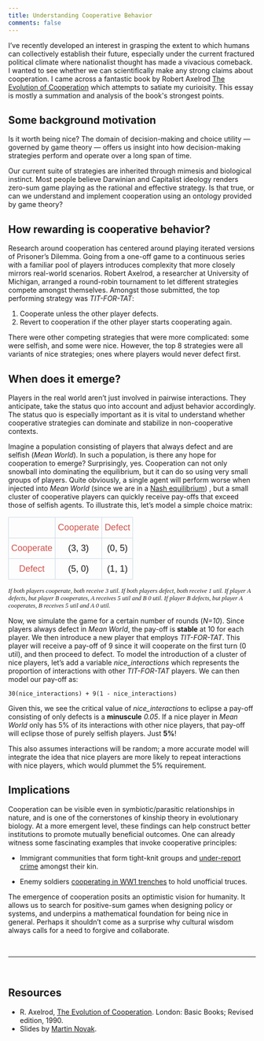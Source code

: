 ```yaml
---
title: Understanding Cooperative Behavior
comments: false
---
```


I’ve recently developed an interest in grasping the extent to which humans can collectively establish their future, especially under the current fractured political climate where nationalist thought has made a vivacious comeback.  I wanted to see whether we can scientifically make any strong claims about cooperation. I came across a fantastic book by Robert Axelrod  [The Evolution of Cooperation](https://www.amazon.com/Evolution-Cooperation-Revised-Robert-Axelrod/dp/0465005640) which attempts to satiate my curioisity. This essay is mostly a summation and analysis of the book's strongest points.

## Some background motivation
Is it worth being nice? The domain of decision-making and choice utility — governed by game theory — offers us insight into how decision-making strategies perform and operate over a long span of time.

Our current suite of strategies are inherited through mimesis and biological instinct. Most people believe Darwinian and Capitalist  ideology renders zero-sum game playing as the rational and effective strategy. Is that true, or can we understand and implement cooperation using an ontology provided by game theory?

## How rewarding is cooperative behavior?
Research around cooperation has centered around playing iterated versions of Prisoner’s Dilemma. Going from a one-off game to a continuous series with a familiar pool of players introduces complexity that more closely mirrors real-world scenarios.  Robert Axelrod, a researcher at University of Michigan, arranged a round-robin tournament to let different strategies compete amongst themselves. Amongst those submitted, the top performing strategy was *TIT-FOR-TAT*:

1. Cooperate unless the other player defects.
2. Revert to cooperation if the other player starts cooperating again.

There were other competing strategies that were more complicated: some were selfish, and some were nice. However, the top 8 strategies were all variants of nice strategies; ones where players would never defect first.

## When does it emerge?
Players in the real world aren’t just involved in pairwise interactions. They anticipate, take the status quo into account and adjust behavior accordingly.  The status quo is especially important as it is vital to understand whether cooperative strategies can dominate and stabilize in non-cooperative contexts.

Imagine a population consisting of players that always defect and are selfish (*Mean World*). In such a population, is there any hope for cooperation to emerge? Surprisingly, yes. Cooperation can not only snowball into dominating the equilibrium, but it can do so using very small groups of players. Quite obviously, a single agent will perform worse when injected into *Mean World* (since we are in a [Nash equilibrium](https://en.wikipedia.org/wiki/Nash_equilibrium)) , but a small cluster of cooperative players can quickly receive pay-offs that exceed those of selfish agents. To illustrate this, let’s model a simple choice matrix:


<style type="text/css">
.tg  {border-collapse:collapse;border-spacing:0;}
.tg td{font-family:Vollkorn, sans-serif;font-size:14px;padding:10px 5px;border-style:solid;border-width:1px;overflow:hidden;word-break:normal;border-color:black;}
.tg th{font-family:Vollkorn, sans-serif;font-size:14px;font-weight:normal;padding:10px 5px;border-style:solid;border-width:1px;overflow:hidden;word-break:normal;border-color:black;}
.tg .tg-f8rh{font-size:18px;font-family:"Palatino Linotype", "Book Antiqua", Palatino, serif !important;;border-color:#cadbe5;text-align:center;vertical-align:top}
.tg .tg-uyo0{font-size:18px;color:#ce534d;border-color:#cadbe5;text-align:center;vertical-align:top}
.tg .tg-cbx0{font-size:18px;border-color:#cadbe5;text-align:center;vertical-align:top}
</style>
<table class="tg">
  <tr>
    <th class="tg-f8rh"></th>
    <th class="tg-uyo0">Cooperate</th>
    <th class="tg-uyo0">Defect</th>
  </tr>
  <tr>
    <td class="tg-uyo0">Cooperate</td>
    <td class="tg-cbx0">(3, 3)</td>
    <td class="tg-cbx0">(0, 5)</td>
  </tr>
  <tr>
    <td class="tg-uyo0">Defect</td>
    <td class="tg-cbx0">(5, 0)</td>
    <td class="tg-cbx0">(1, 1)</td>
  </tr>
</table>

<span style="font-family:Vollkorn; font-size:0.9em;"> *If both players cooperate, both receive 3 util. If both players defect, both receive 1 util.
If player A defects, but player B cooperates, A receives 5 util and B 0 util. If player B defects, but player A cooperates, B receives 5 util and A 0 util.*</span>


Now, we simulate the game for a certain number of rounds (*N=10*).  Since players always defect in *Mean World*, the pay-off is **stable** at 10 for each player.  We then introduce a new player that employs *TIT-FOR-TAT*. This player will receive a pay-off of 9 since it will cooperate on the first turn (0 util), and then proceed to defect. To model the introduction of a cluster of nice players, let’s add a variable *nice_interactions* which represents the proportion of interactions with other *TIT-FOR-TAT* players. We can then model our pay-off as:

```30(nice_interactions) + 9(1 - nice_interactions)```

Given this, we see the critical value of *nice_interactions* to eclipse a pay-off consisting of only defects is a **minuscule** *0.05*. If a nice player in *Mean World* only has 5% of its interactions with other nice players, that pay-off will eclipse those of purely selfish players. Just **5%**!

This also assumes interactions will be random; a more accurate model will integrate the idea that nice players are more likely to repeat interactions with nice players, which would plummet the 5% requirement.

## Implications
Cooperation can be visible even in symbiotic/parasitic relationships in nature, and is one of the cornerstones of kinship theory in evolutionary biology. At a more emergent level, these findings can help construct better institutions to promote mutually beneficial outcomes. One can already witness some fascinating examples that invoke cooperative principles:

* Immigrant communities that form tight-knit groups and [under-report crime](https://scholarship.law.columbia.edu/cgi/viewcontent.cgi?article=2709&context=faculty_scholarship) amongst their kin.

* Enemy soldiers [cooperating in WW1 trenches](https://www.ias.edu/ideas/2014/chiu-war) to hold unofficial truces.

The emergence of cooperation posits an optimistic vision for humanity. It allows us to search for positive-sum games when designing policy or systems, and underpins a mathematical foundation for being nice in general. Perhaps it shouldn’t come as a surprise why cultural wisdom always calls for a need to forgive and collaborate.

<br>

---

<br>

## Resources
* R. Axelrod, [The Evolution of Cooperation](https://www.amazon.com/Evolution-Cooperation-Revised-Robert-Axelrod/dp/0465005640). London: Basic Books; Revised edition, 1990.
* Slides by [Martin Novak](http://web.mit.edu/9.s915/www/classes/slides_nowak.pdf).

<br>











